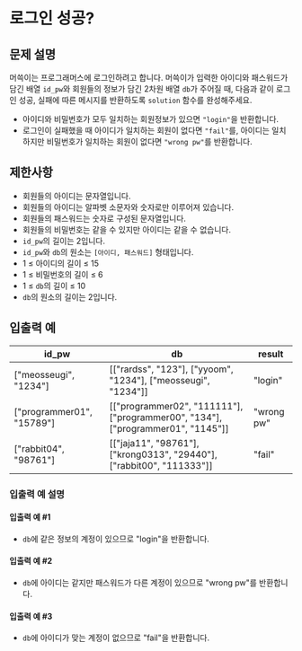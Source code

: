 # 로그인 성공?

## 문제 설명
머쓱이는 프로그래머스에 로그인하려고 합니다. 머쓱이가 입력한 아이디와 패스워드가 담긴 배열 `id_pw`와 회원들의 정보가 담긴 2차원 배열 `db`가 주어질 때, 다음과 같이 로그인 성공, 실패에 따른 메시지를 반환하도록 `solution` 함수를 완성해주세요.

- 아이디와 비밀번호가 모두 일치하는 회원정보가 있으면 `"login"`을 반환합니다.
- 로그인이 실패했을 때 아이디가 일치하는 회원이 없다면 `"fail"`를, 아이디는 일치하지만 비밀번호가 일치하는 회원이 없다면 `"wrong pw"`를 반환합니다.

## 제한사항
- 회원들의 아이디는 문자열입니다.
- 회원들의 아이디는 알파벳 소문자와 숫자로만 이루어져 있습니다.
- 회원들의 패스워드는 숫자로 구성된 문자열입니다.
- 회원들의 비밀번호는 같을 수 있지만 아이디는 같을 수 없습니다.
- `id_pw`의 길이는 2입니다.
- `id_pw`와 `db`의 원소는 `[아이디, 패스워드]` 형태입니다.
- 1 ≤ 아이디의 길이 ≤ 15
- 1 ≤ 비밀번호의 길이 ≤ 6
- 1 ≤ `db`의 길이 ≤ 10
- `db`의 원소의 길이는 2입니다.

## 입출력 예
| id_pw                  | db                                                       | result     |
|------------------------|----------------------------------------------------------|------------|
| ["meosseugi", "1234"]  | [["rardss", "123"], ["yyoom", "1234"], ["meosseugi", "1234"]] | "login"    |
| ["programmer01", "15789"] | [["programmer02", "111111"], ["programmer00", "134"], ["programmer01", "1145"]] | "wrong pw" |
| ["rabbit04", "98761"]  | [["jaja11", "98761"], ["krong0313", "29440"], ["rabbit00", "111333"]] | "fail"     |

### 입출력 예 설명
#### 입출력 예 #1
- `db`에 같은 정보의 계정이 있으므로 "login"을 반환합니다.

#### 입출력 예 #2
- `db`에 아이디는 같지만 패스워드가 다른 계정이 있으므로 "wrong pw"를 반환합니다.

#### 입출력 예 #3
- `db`에 아이디가 맞는 계정이 없으므로 "fail"을 반환합니다.
